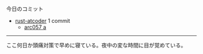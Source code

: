 今日のコミット

- [rust-atcoder](https://github.com/bouzuya/rust-atcoder) 1 commit
  - [arc057 a](https://github.com/bouzuya/rust-atcoder/commit/a5d4691e5d4ac19e3f7ca74ac5ec3084f9ac6e03)

---

ここ何日か頭痛対策で早めに寝ている。夜中の変な時間に目が覚めている。
